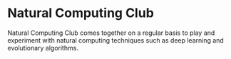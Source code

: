 # Natural Computing Club
Natural Computing Club comes together on a regular basis to play and experiment with natural computing techniques such as deep learning and evolutionary algorithms.
